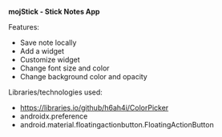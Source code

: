 **mojStick - Stick Notes App**
 
Features:
- Save note locally
- Add a widget 
- Customize widget
- Change font size and color
- Change background color and opacity

Libraries/technologies used:

- https://libraries.io/github/h6ah4i/ColorPicker
- androidx.preference
- android.material.floatingactionbutton.FloatingActionButton
 
 
 

